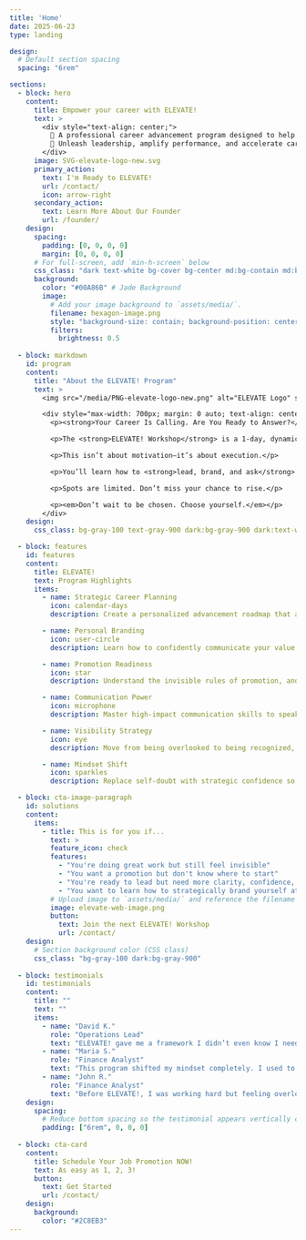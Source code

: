 ```yaml
---
title: 'Home'
date: 2025-06-23
type: landing

design:
  # Default section spacing
  spacing: "6rem"

sections:
  - block: hero
    content:
      title: Empower your career with ELEVATE!
      text: >
        <div style="text-align: center;">
          🌟 A professional career advancement program designed to help you rise 🌟<br>
          💼 Unleash leadership, amplify performance, and accelerate career growth 💼
        </div>
      image: SVG-elevate-logo-new.svg
      primary_action:
        text: I'm Ready to ELEVATE!
        url: /contact/
        icon: arrow-right
      secondary_action:
        text: Learn More About Our Founder
        url: /founder/
    design:
      spacing:
        padding: [0, 0, 0, 0]
        margin: [0, 0, 0, 0]
      # For full-screen, add `min-h-screen` below
      css_class: "dark text-white bg-cover bg-center md:bg-contain md:bg-top"
      background:
        color: "#00A86B" # Jade Background
        image:
          # Add your image background to `assets/media/`.
          filename: hexagon-image.png
          style: "background-size: contain; background-position: center; background-repeat: no-repeat;"
          filters:
            brightness: 0.5
 
  - block: markdown
    id: program
    content:
      title: "About the ELEVATE! Program"
      text: >
        <img src="/media/PNG-elevate-logo-new.png" alt="ELEVATE Logo" style="max-height: 120px; display: block; margin: 0 auto 1.5rem auto;">

        <div style="max-width: 700px; margin: 0 auto; text-align: center; font-size: 1.125rem; line-height: 1.6;">
          <p><strong>Your Career Is Calling. Are You Ready to Answer?</strong></p>

          <p>The <strong>ELEVATE! Workshop</strong> is a 1-day, dynamic, and interactive experience designed for high-potential professionals who are ready to take control of their career trajectory.</p>

          <p>This isn’t about motivation—it’s about execution.</p>

          <p>You’ll learn how to <strong>lead, brand, and ask</strong> your way into your next promotion, with a focus on strategic presence, visibility, and professional clarity.</p>

          <p>Spots are limited. Don’t miss your chance to rise.</p>

          <p><em>Don’t wait to be chosen. Choose yourself.</em></p>
        </div>
    design:
      css_class: bg-gray-100 text-gray-900 dark:bg-gray-900 dark:text-white

  - block: features
    id: features
    content:
      title: ELEVATE!
      text: Program Highlights
      items:
        - name: Strategic Career Planning
          icon: calendar-days
          description: Create a personalized advancement roadmap that aligns your current role with your long-term vision.

        - name: Personal Branding
          icon: user-circle
          description: Learn how to confidently communicate your value, stand out in your industry, and attract the right opportunities.

        - name: Promotion Readiness
          icon: star
          description: Understand the invisible rules of promotion, and develop the presence, clarity, and language to get to the next level.

        - name: Communication Power
          icon: microphone
          description: Master high-impact communication skills to speak with authority and authenticity—whether in meetings, reviews, or interviews.

        - name: Visibility Strategy
          icon: eye
          description: Move from being overlooked to being recognized, with practical tactics to increase your influence and executive exposure.

        - name: Mindset Shift
          icon: sparkles
          description: Replace self-doubt with strategic confidence so you stop waiting to be chosen and start choosing yourself.

  - block: cta-image-paragraph
    id: solutions
    content:
      items:
        - title: This is for you if...
          text: >
          feature_icon: check
          features:
            - "You're doing great work but still feel invisible"
            - "You want a promotion but don't know where to start"
            - "You're ready to lead but need more clarity, confidence, and credibility"
            - "You want to learn how to strategically brand yourself at work"
          # Upload image to `assets/media/` and reference the filename here
          image: elevate-web-image.png
          button:
            text: Join the next ELEVATE! Workshop
            url: /contact/
    design:
      # Section background color (CSS class)
      css_class: "bg-gray-100 dark:bg-gray-900"
  
  - block: testimonials
    id: testimonials
    content:
      title: ""
      text: ""
      items:
        - name: "David K."
          role: "Operations Lead"
          text: "ELEVATE! gave me a framework I didn’t even know I needed. It connected the dots between how I show up, what I’m known for, and what I want next. I’m no longer just doing my job—I’m building my brand."
        - name: "Maria S."
          role: "Finance Analyst"
          text: "This program shifted my mindset completely. I used to wait for someone to ‘notice’ me. Now, I know how to position myself, speak up, and own my growth. It’s honestly the best investment I’ve made in my career."
        - name: "John R."
          role: "Finance Analyst"
          text: "Before ELEVATE!, I was working hard but feeling overlooked. Victory helped me realize I wasn’t invisible—I just wasn’t visible in the right ways. I finally know how to talk about my value without feeling like I’m bragging. Two months after the program, I got promoted."
    design:
      spacing:
        # Reduce bottom spacing so the testimonial appears vertically centered between sections
        padding: ["6rem", 0, 0, 0]
 
  - block: cta-card
    content:
      title: Schedule Your Job Promotion NOW!
      text: As easy as 1, 2, 3!
      button:
        text: Get Started
        url: /contact/
    design:
      background:
        color: "#2C8EB3"
---
```

